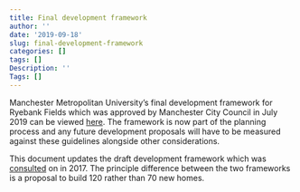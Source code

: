 ```yaml
---
title: Final development framework
author: ''
date: '2019-09-18'
slug: final-development-framework
categories: []
tags: []
Description: ''
Tags: []
---
```


Manchester Metropolitan University’s final development framework for Ryebank Fields which was approved by Manchester City Council in July 2019 can be viewed <a href="https://www.manchester.gov.uk/downloads/download/7074/ryebank_road_development_framework_2019" target="_blank">here</a>. The framework is now part of the planning process and any future development proposals will have to be measured against these guidelines alongside other considerations.

This document updates the draft development framework which was <a href="https://secure.manchester.gov.uk/info/200024/consultations_and_surveys/7576/consultation_on_new_housing_and_redevelopment_in_chorlton/2" target="_blank">consulted</a> on in 2017. The principle difference between the two frameworks is a proposal to build 120 rather than 70 new homes.
